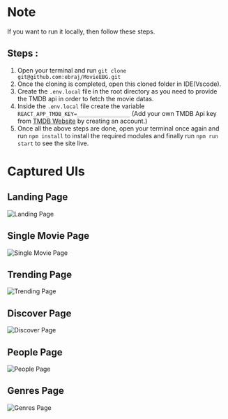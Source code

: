 # Note

If you want to run it locally, then follow these steps.

## Steps :

1. Open your terminal and run `git clone git@github.com:ebraj/MovieEBG.git`
2. Once the cloning is completed, open this cloned folder in IDE(Vscode).
3. Create the `.env.local` file in the root directory as you need to provide the TMDB api in order to fetch the movie datas.
4. Inside the `.env.local` file create the variable `REACT_APP_TMDB_KEY=_________________` (Add your own TMDB Api key from [TMDB Website](https://www.themoviedb.org/) by creating an account.)
5. Once all the above steps are done, open your terminal once again and run `npm install` to install the required modules and finally run `npm run start` to see the site live.

# Captured UIs

## Landing Page

![Landing Page](captures/Landingpage.png)

## Single Movie Page

![Single Movie Page](captures/Singlemoviepage.png)

## Trending Page

![Trending Page](captures/Trendingpage.png)

## Discover Page

![Discover Page](captures/Discoverpage.png)

## People Page

![People Page](captures/Peoplepage.png)

## Genres Page

![Genres Page](captures/Genrespage.png)
